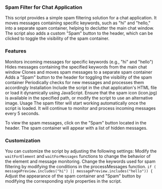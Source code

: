 ### Spam Filter for Chat Application
This script provides a simple spam filtering solution for a chat application. It moves messages containing specific keywords, such as "hi" and "hello," into a separate spam container, helping to declutter the main chat window. The script also adds a custom "Spam" button to the header, which can be clicked to toggle the visibility of the spam container.

### Features
Monitors incoming messages for specific keywords (e.g., "hi" and "hello")
Hides messages containing the specified keywords from the main chat window
Clones and moves spam messages to a separate spam container
Adds a "Spam" button to the header for toggling the visibility of the spam container
Periodically checks for new messages and processes them accordingly
Installation
Include the script in the chat application's HTML file or load it dynamically using JavaScript.
Ensure that the spam icon (icon.jpg) is available in the specified path, or modify the script to use an alternative image.
Usage
The spam filter will start working automatically once the script is loaded. It will continue to monitor and process incoming messages every 5 seconds.

To view the spam messages, click on the "Spam" button located in the header. The spam container will appear with a list of hidden messages.

### Customization
You can customize the script by adjusting the following settings:
Modify the ```waitForElement``` and ```waitForMessages``` functions to change the behavior of the element and message monitoring.
Change the keywords used for spam filtering by modifying the conditions in the processMessages function.
  ```if ( messagePreview.includes("hi") || messagePreview.includes("hello")) {```
Adjust the appearance of the spam container and "Spam" button by modifying the corresponding style properties in the script.
